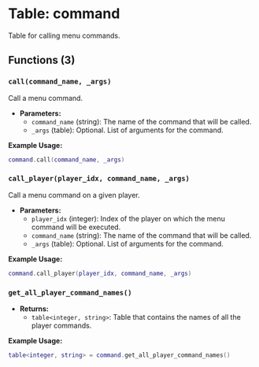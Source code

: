 # Table: command

Table for calling menu commands.

## Functions (3)

### `call(command_name, _args)`

Call a menu command.

- **Parameters:**
  - `command_name` (string): The name of the command that will be called.
  - `_args` (table): Optional. List of arguments for the command.

**Example Usage:**

```lua
command.call(command_name, _args)
```

### `call_player(player_idx, command_name, _args)`

Call a menu command on a given player.

- **Parameters:**
  - `player_idx` (integer): Index of the player on which the menu command will be executed.
  - `command_name` (string): The name of the command that will be called.
  - `_args` (table): Optional. List of arguments for the command.

**Example Usage:**

```lua
command.call_player(player_idx, command_name, _args)
```

### `get_all_player_command_names()`

- **Returns:**
  - `table<integer, string>`: Table that contains the names of all the player commands.

**Example Usage:**

```lua
table<integer, string> = command.get_all_player_command_names()
```
